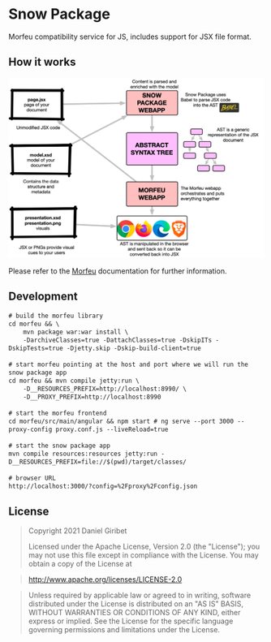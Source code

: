 # Snow Package
Morfeu compatibility service for JS, includes support for JSX file format.

## How it works

![How it works](./src/site/img/how-it-works.png)

Please refer to the [Morfeu](https://github.com/danigiri/morfeu) documentation for further information.


## Development

    # build the morfeu library
    cd morfeu && \
        mvn package war:war install \
        -DarchiveClasses=true -DattachClasses=true -DskipITs -DskipTests=true -Djetty.skip -Dskip-build-client=true 
    
    # start morfeu pointing at the host and port where we will run the snow package app
    cd morfeu && mvn compile jetty:run \
        -D__RESOURCES_PREFIX=http://localhost:8990/ \
        -D__PROXY_PREFIX=http://localhost:8990
        
    # start the morfeu frontend
    cd morfeu/src/main/angular && npm start # ng serve --port 3000 --proxy-config proxy.conf.js --liveReload=true

    # start the snow package app
    mvn compile resources:resources jetty:run -D__RESOURCES_PREFIX=file://$(pwd)/target/classes/

    # browser URL
    http://localhost:3000/?config=%2Fproxy%2Fconfig.json

## License

> Copyright 2021 Daniel Giribet
>
> Licensed under the Apache License, Version 2.0 (the "License");
> you may not use this file except in compliance with the License.
> You may obtain a copy of the License at

>   http://www.apache.org/licenses/LICENSE-2.0

> Unless required by applicable law or agreed to in writing, software
> distributed under the License is distributed on an "AS IS" BASIS,
> WITHOUT WARRANTIES OR CONDITIONS OF ANY KIND, either express or implied.
> See the License for the specific language governing permissions and
> limitations under the License.
    
